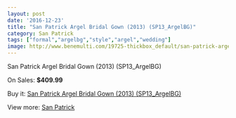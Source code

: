 ```yaml
---
layout: post
date: '2016-12-23'
title: "San Patrick Argel Bridal Gown (2013) (SP13_ArgelBG)"
category: San Patrick
tags: ["formal","argelbg","style","argel","wedding"]
image: http://www.benemulti.com/19725-thickbox_default/san-patrick-argel-bridal-gown-2013-sp13argelbg.jpg
---
```

San Patrick Argel Bridal Gown (2013) (SP13_ArgelBG)

On Sales: **$409.99**
<a href="https://www.benemulti.com/en/san-patrick/7445-san-patrick-argel-bridal-gown-2013-sp13argelbg.html"><amp-img layout="responsive" width="600" height="600" src="//www.benemulti.com/19725-thickbox_default/san-patrick-argel-bridal-gown-2013-sp13argelbg.jpg" alt="San Patrick Argel Bridal Gown (2013) (SP13_ArgelBG) 0" /></a>
<a href="https://www.benemulti.com/en/san-patrick/7445-san-patrick-argel-bridal-gown-2013-sp13argelbg.html"><amp-img layout="responsive" width="600" height="600" src="//www.benemulti.com/19727-thickbox_default/san-patrick-argel-bridal-gown-2013-sp13argelbg.jpg" alt="San Patrick Argel Bridal Gown (2013) (SP13_ArgelBG) 1" /></a>
<a href="https://www.benemulti.com/en/san-patrick/7445-san-patrick-argel-bridal-gown-2013-sp13argelbg.html"><amp-img layout="responsive" width="600" height="600" src="//www.benemulti.com/19726-thickbox_default/san-patrick-argel-bridal-gown-2013-sp13argelbg.jpg" alt="San Patrick Argel Bridal Gown (2013) (SP13_ArgelBG) 2" /></a>

Buy it: [San Patrick Argel Bridal Gown (2013) (SP13_ArgelBG)](https://www.benemulti.com/en/san-patrick/7445-san-patrick-argel-bridal-gown-2013-sp13argelbg.html "San Patrick Argel Bridal Gown (2013) (SP13_ArgelBG)")

View more: [San Patrick](https://www.benemulti.com/en/61-san-patrick "San Patrick")